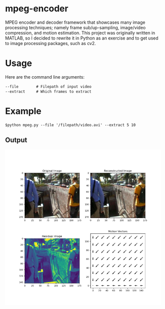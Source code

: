# mpeg-encoder
MPEG encoder and decoder framework that showcases many image processing techniques; namely frame sub/up-sampling,  image/video compression, and motion estimation. This project
was originally written in MATLAB, so I decided to rewrite it in Python as an exercise and to get used to image processing packages, such as cv2.

# Usage
Here are the command line arguments:
```
--file        # Filepath of input video
--extract     # Which frames to extract
```

# Example
```
$python mpeg.py --file '/filepath/video.avi' --extract 5 10
```

## Output
![alt text](https://github.com/srishatagopam/mpeg-encoder/blob/main/output.jpeg)

